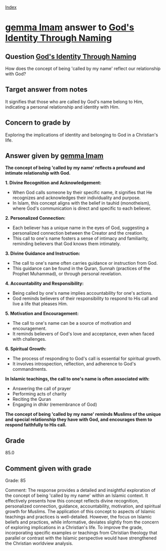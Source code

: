 
[Index](../../index.md)
# [gemma Imam](../../answering_models/gemma_Imam.md) answer to [God's Identity Through Naming](../../questions/God's_Identity_Through_Naming.md)

## Question [God's Identity Through Naming](../../questions/God's_Identity_Through_Naming.md)
How does the concept of being 'called by my name' reflect our relationship with God?

## Target answer from notes
It signifies that those who are called by God's name belong to Him, indicating a personal relationship and identity with Him.

## Concern to grade by
Exploring the implications of identity and belonging to God in a Christian's life.

## Answer given by [gemma Imam](../../answering_models/gemma_Imam.md)
**The concept of being 'called by my name' reflects a profound and intimate relationship with God.**

**1. Divine Recognition and Acknowledgement:**

* When God calls someone by their specific name, it signifies that He recognizes and acknowledges their individuality and purpose.
* In Islam, this concept aligns with the belief in tauhid (monotheism), where God's communication is direct and specific to each believer.

**2. Personalized Connection:**

* Each believer has a unique name in the eyes of God, suggesting a personalized connection between the Creator and the creation.
* This call to one's name fosters a sense of intimacy and familiarity, reminding believers that God knows them intimately.

**3. Divine Guidance and Instruction:**

* The call to one's name often carries guidance or instruction from God.
* This guidance can be found in the Quran, Sunnah (practices of the Prophet Muhammad), or through personal revelation.

**4. Accountability and Responsibility:**

* Being called by one's name implies accountability for one's actions.
* God reminds believers of their responsibility to respond to His call and live a life that pleases Him.

**5. Motivation and Encouragement:**

* The call to one's name can be a source of motivation and encouragement.
* It reminds believers of God's love and acceptance, even when faced with challenges.

**6. Spiritual Growth:**

* The process of responding to God's call is essential for spiritual growth.
* It involves introspection, reflection, and adherence to God's commandments.

**In Islamic teachings, the call to one's name is often associated with:**

* Answering the call of prayer
* Performing acts of charity
* Reciting the Quran
* Engaging in dhikr (remembrance of God)

**The concept of being 'called by my name' reminds Muslims of the unique and special relationship they have with God, and encourages them to respond faithfully to His call.**

## Grade
85.0

## Comment given with grade
Grade: 85

Comment: The response provides a detailed and insightful exploration of the concept of being 'called by my name' within an Islamic context. It effectively presents how this concept reflects divine recognition, personalized connection, guidance, accountability, motivation, and spiritual growth for Muslims. The application of this concept to aspects of Islamic teachings and practices is well-detailed. However, the focus on Islamic beliefs and practices, while informative, deviates slightly from the concern of exploring implications in a Christian's life. To improve the grade, incorporating specific examples or teachings from Christian theology that parallel or contrast with the Islamic perspective would have strengthened the Christian worldview analysis.
